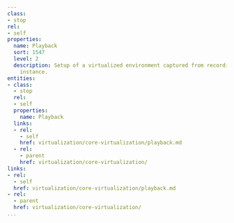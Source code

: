 ```yaml
---
class:
- stop
rel:
- self
properties:
  name: Playback
  sort: 1547
  level: 2
  description: Setup of a virtualized environment captured from recording of earlier
    instance.
entities:
- class:
  - stop
  rel:
  - self
  properties:
    name: Playback
  links:
  - rel:
    - self
    href: virtualization/core-virtualization/playback.md
  - rel:
    - parent
    href: virtualization/core-virtualization/
links:
- rel:
  - self
  href: virtualization/core-virtualization/playback.md
- rel:
  - parent
  href: virtualization/core-virtualization/
...
```

